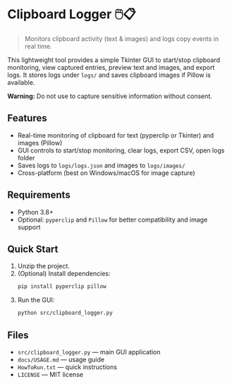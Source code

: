 # Clipboard Logger 🖱️📋
> Monitors clipboard activity (text & images) and logs copy events in real time.

This lightweight tool provides a simple Tkinter GUI to start/stop clipboard monitoring, view captured entries, preview text and images, and export logs. It stores logs under `logs/` and saves clipboard images if Pillow is available.

**Warning:** Do not use to capture sensitive information without consent.

## Features
- Real-time monitoring of clipboard for text (pyperclip or Tkinter) and images (Pillow)
- GUI controls to start/stop monitoring, clear logs, export CSV, open logs folder
- Saves logs to `logs/logs.json` and images to `logs/images/`
- Cross-platform (best on Windows/macOS for image capture)

## Requirements
- Python 3.8+
- Optional: `pyperclip` and `Pillow` for better compatibility and image support

## Quick Start
1. Unzip the project.
2. (Optional) Install dependencies:
   ```bash
   pip install pyperclip pillow
   ```
3. Run the GUI:
   ```bash
   python src/clipboard_logger.py
   ```

## Files
- `src/clipboard_logger.py` — main GUI application
- `docs/USAGE.md` — usage guide
- `HowToRun.txt` — quick instructions
- `LICENSE` — MIT license
